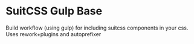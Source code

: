 # SuitCSS Gulp Base

Build workflow (using gulp) for including suitcss components in your css. Uses rework+plugins and autoprefixer 
